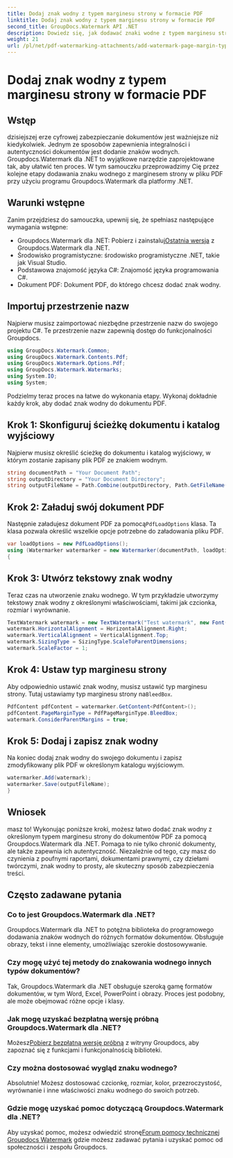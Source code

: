 ```yaml
---
title: Dodaj znak wodny z typem marginesu strony w formacie PDF
linktitle: Dodaj znak wodny z typem marginesu strony w formacie PDF
second_title: GroupDocs.Watermark API .NET
description: Dowiedz się, jak dodawać znaki wodne z typem marginesu strony w formacie PDF przy użyciu Groupdocs dla .NET. Zabezpiecz swoje dokumenty bez wysiłku.
weight: 21
url: /pl/net/pdf-watermarking-attachments/add-watermark-page-margin-type-pdf/
---
```


# Dodaj znak wodny z typem marginesu strony w formacie PDF

## Wstęp
dzisiejszej erze cyfrowej zabezpieczanie dokumentów jest ważniejsze niż kiedykolwiek. Jednym ze sposobów zapewnienia integralności i autentyczności dokumentów jest dodanie znaków wodnych. Groupdocs.Watermark dla .NET to wyjątkowe narzędzie zaprojektowane tak, aby ułatwić ten proces. W tym samouczku przeprowadzimy Cię przez kolejne etapy dodawania znaku wodnego z marginesem strony w pliku PDF przy użyciu programu Groupdocs.Watermark dla platformy .NET.
## Warunki wstępne
Zanim przejdziesz do samouczka, upewnij się, że spełniasz następujące wymagania wstępne:
-  Groupdocs.Watermark dla .NET: Pobierz i zainstaluj[Ostatnia wersja](https://releases.groupdocs.com/Watermark/net/) z Groupdocs.Watermark dla .NET.
- Środowisko programistyczne: środowisko programistyczne .NET, takie jak Visual Studio.
- Podstawowa znajomość języka C#: Znajomość języka programowania C#.
- Dokument PDF: Dokument PDF, do którego chcesz dodać znak wodny.
## Importuj przestrzenie nazw
Najpierw musisz zaimportować niezbędne przestrzenie nazw do swojego projektu C#. Te przestrzenie nazw zapewnią dostęp do funkcjonalności Groupdocs.
```csharp
using GroupDocs.Watermark.Common;
using GroupDocs.Watermark.Contents.Pdf;
using GroupDocs.Watermark.Options.Pdf;
using GroupDocs.Watermark.Watermarks;
using System.IO;
using System;
```
Podzielmy teraz proces na łatwe do wykonania etapy. Wykonaj dokładnie każdy krok, aby dodać znak wodny do dokumentu PDF.
## Krok 1: Skonfiguruj ścieżkę dokumentu i katalog wyjściowy
Najpierw musisz określić ścieżkę do dokumentu i katalog wyjściowy, w którym zostanie zapisany plik PDF ze znakiem wodnym.
```csharp
string documentPath = "Your Document Path";
string outputDirectory = "Your Document Directory";
string outputFileName = Path.Combine(outputDirectory, Path.GetFileName(documentPath));
```
## Krok 2: Załaduj swój dokument PDF
 Następnie załadujesz dokument PDF za pomocą`PdfLoadOptions` klasa. Ta klasa pozwala określić wszelkie opcje potrzebne do załadowania pliku PDF.
```csharp
var loadOptions = new PdfLoadOptions();
using (Watermarker watermarker = new Watermarker(documentPath, loadOptions))
{
```
## Krok 3: Utwórz tekstowy znak wodny
Teraz czas na utworzenie znaku wodnego. W tym przykładzie utworzymy tekstowy znak wodny z określonymi właściwościami, takimi jak czcionka, rozmiar i wyrównanie.
```csharp
TextWatermark watermark = new TextWatermark("Test watermark", new Font("Arial", 42));
watermark.HorizontalAlignment = HorizontalAlignment.Right;
watermark.VerticalAlignment = VerticalAlignment.Top;
watermark.SizingType = SizingType.ScaleToParentDimensions;
watermark.ScaleFactor = 1;
```
## Krok 4: Ustaw typ marginesu strony
 Aby odpowiednio ustawić znak wodny, musisz ustawić typ marginesu strony. Tutaj ustawiamy typ marginesu strony na`BleedBox`.
```csharp
PdfContent pdfContent = watermarker.GetContent<PdfContent>();
pdfContent.PageMarginType = PdfPageMarginType.BleedBox;
watermark.ConsiderParentMargins = true;
```
## Krok 5: Dodaj i zapisz znak wodny
Na koniec dodaj znak wodny do swojego dokumentu i zapisz zmodyfikowany plik PDF w określonym katalogu wyjściowym.
```csharp
watermarker.Add(watermark);
watermarker.Save(outputFileName);
}
```
## Wniosek
masz to! Wykonując poniższe kroki, możesz łatwo dodać znak wodny z określonym typem marginesu strony do dokumentów PDF za pomocą Groupdocs.Watermark dla .NET. Pomaga to nie tylko chronić dokumenty, ale także zapewnia ich autentyczność. Niezależnie od tego, czy masz do czynienia z poufnymi raportami, dokumentami prawnymi, czy dziełami twórczymi, znak wodny to prosty, ale skuteczny sposób zabezpieczenia treści.
## Często zadawane pytania
### Co to jest Groupdocs.Watermark dla .NET?
Groupdocs.Watermark dla .NET to potężna biblioteka do programowego dodawania znaków wodnych do różnych formatów dokumentów. Obsługuje obrazy, tekst i inne elementy, umożliwiając szerokie dostosowywanie.
### Czy mogę użyć tej metody do znakowania wodnego innych typów dokumentów?
Tak, Groupdocs.Watermark dla .NET obsługuje szeroką gamę formatów dokumentów, w tym Word, Excel, PowerPoint i obrazy. Proces jest podobny, ale może obejmować różne opcje i klasy.
### Jak mogę uzyskać bezpłatną wersję próbną Groupdocs.Watermark dla .NET?
 Możesz[Pobierz bezpłatną wersję próbną](https://releases.groupdocs.com/) z witryny Groupdocs, aby zapoznać się z funkcjami i funkcjonalnością biblioteki.
### Czy można dostosować wygląd znaku wodnego?
Absolutnie! Możesz dostosować czcionkę, rozmiar, kolor, przezroczystość, wyrównanie i inne właściwości znaku wodnego do swoich potrzeb.
### Gdzie mogę uzyskać pomoc dotyczącą Groupdocs.Watermark dla .NET?
 Aby uzyskać pomoc, możesz odwiedzić stronę[Forum pomocy technicznej Groupdocs Watermark](https://forum.groupdocs.com/c/watermark/19) gdzie możesz zadawać pytania i uzyskać pomoc od społeczności i zespołu Groupdocs.